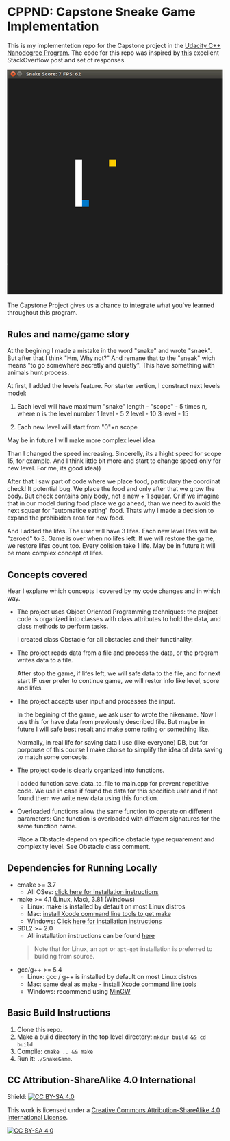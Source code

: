 # CPPND: Capstone Sneake Game Implementation

This is my implementetion repo for the Capstone project in the [Udacity C++ Nanodegree Program](https://www.udacity.com/course/c-plus-plus-nanodegree--nd213). The code for this repo was inspired by [this](https://codereview.stackexchange.com/questions/212296/snake-game-in-c-with-sdl) excellent StackOverflow post and set of responses.

<img src="snake_game.gif"/>

The Capstone Project gives us a chance to integrate what you've learned throughout this program. 

## Rules and name/game story

At the begining I made a mistake in the word "snake" and wrote "snaek". But after that I think "Hm, Why not?"
And remane that to the "sneak" wich means "to go somewhere secretly and quietly". This have something with animals hunt process.

At first, I added the levels feature. For starter vertion, I constract next levels model:

1. Each level will have maximum "snake" length - "scope" - 5 times n, where n is the level number
   1 level  -  5
   2 level  - 10
   3 level  - 15
   
2. Each new level will start from "0"+n scope

May be in future I will make more complex level idea

Than I changed the speed increasing. Sincerelly, its a hight speed for scope 15, for example. And I think little bit more and start to change speed only for new level. For me, its good idea))

After that I saw part of code where we place food, particulary the coordinat check! It potential bug. We place the food and only after that we grow the body. But check contains only body, not a new + 1 squear. Or if we imagine that in our model during food place we go ahead, than we need to avoid the next squaer for "automatice eating" food. Thats why I made a decision to expand the prohibiden area for new food.

And I added the lifes. The user will have 3 lifes. Each new level lifes will be "zeroed" to 3. Game is over when no lifes left. If we will restore the game, we restore lifes count too. Every colision take 1 life. May be in future it will be more complex concept of lifes.

## Concepts covered

Hear I explane which concepts I covered by my code changes and in which way.

* The project uses Object Oriented Programming techniques: the project code is organized into classes with class attributes to hold the data, and class methods to perform tasks.
  
  I created class Obstacle for all obstacles and their functinality.
  
* The project reads data from a file and process the data, or the program writes data to a file.

  After stop the game, if lifes left, we will safe data to the file, and for next start IF user prefer to continue game, we will restor info like level, score and lifes.

* The project accepts user input and processes the input.
   
  In the begining of the game, we ask user to wrote the nikename. Now I use this for have data from previously described file. But maybe in future I will safe best resalt and     make some rating or something like.
  
  Normally, in real life for saving data I use (like everyone) DB, but for porpouse of this course I make choise to simplify the idea of data saving to match some concepts.
  
* The project code is clearly organized into functions.
  
  I added function save_data_to_file to main.cpp for prevent repetitive code. We use in case if found the data for this specifice user and if not found them we write new data     using this function.
  
* Overloaded functions allow the same function to operate on different parameters: One function is overloaded with different signatures for the same function name.

  Place a Obstacle depend on specifice obstacle type requarement and complexity level. See Obstacle class comment.

## Dependencies for Running Locally
* cmake >= 3.7
  * All OSes: [click here for installation instructions](https://cmake.org/install/)
* make >= 4.1 (Linux, Mac), 3.81 (Windows)
  * Linux: make is installed by default on most Linux distros
  * Mac: [install Xcode command line tools to get make](https://developer.apple.com/xcode/features/)
  * Windows: [Click here for installation instructions](http://gnuwin32.sourceforge.net/packages/make.htm)
* SDL2 >= 2.0
  * All installation instructions can be found [here](https://wiki.libsdl.org/Installation)
  >Note that for Linux, an `apt` or `apt-get` installation is preferred to building from source. 
* gcc/g++ >= 5.4
  * Linux: gcc / g++ is installed by default on most Linux distros
  * Mac: same deal as make - [install Xcode command line tools](https://developer.apple.com/xcode/features/)
  * Windows: recommend using [MinGW](http://www.mingw.org/)

## Basic Build Instructions

1. Clone this repo.
2. Make a build directory in the top level directory: `mkdir build && cd build`
3. Compile: `cmake .. && make`
4. Run it: `./SnakeGame`.


## CC Attribution-ShareAlike 4.0 International


Shield: [![CC BY-SA 4.0][cc-by-sa-shield]][cc-by-sa]

This work is licensed under a
[Creative Commons Attribution-ShareAlike 4.0 International License][cc-by-sa].

[![CC BY-SA 4.0][cc-by-sa-image]][cc-by-sa]

[cc-by-sa]: http://creativecommons.org/licenses/by-sa/4.0/
[cc-by-sa-image]: https://licensebuttons.net/l/by-sa/4.0/88x31.png
[cc-by-sa-shield]: https://img.shields.io/badge/License-CC%20BY--SA%204.0-lightgrey.svg
